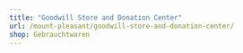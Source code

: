 ```yaml
---
title: "Goodwill Store and Donation Center"
url: /mount-pleasant/goodwill-store-and-donation-center/
shop: Gebrauchtwaren
---
```

